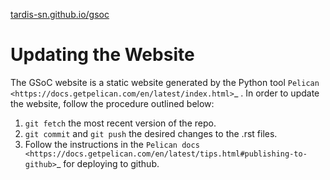 [tardis-sn.github.io/gsoc](https://tardis-sn.github.io/gsoc/)

Updating the Website
====================

The GSoC website is a static website generated by the Python tool `Pelican
<https://docs.getpelican.com/en/latest/index.html>`_ .
In order to update the website, follow the procedure outlined below:

1. `git fetch` the most recent version of the repo.
2. `git commit` and `git push` the desired changes to the .rst files.
3. Follow the instructions in the `Pelican docs
<https://docs.getpelican.com/en/latest/tips.html#publishing-to-github>`_ for deploying to github.
